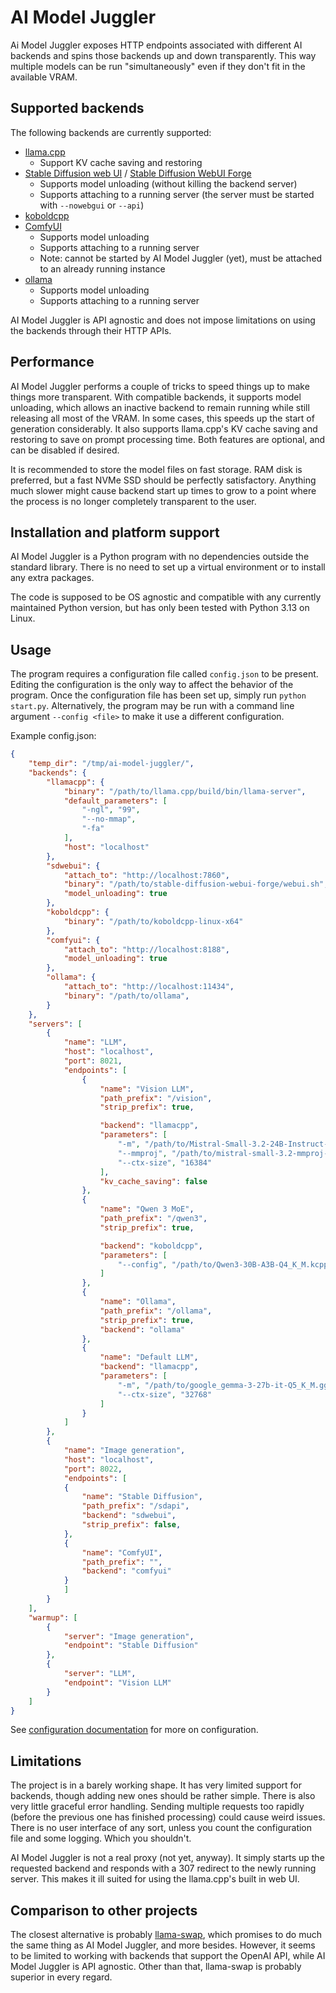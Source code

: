 # AI Model Juggler

Ai Model Juggler exposes HTTP endpoints associated with different AI backends and spins those backends up and down transparently. This way multiple models can be run "simultaneously" even if they don't fit in the available VRAM.

## Supported backends

The following backends are currently supported:
- [llama.cpp](https://github.com/ggml-org/llama.cpp)
  - Support KV cache saving and restoring
- [Stable Diffusion web UI](https://github.com/AUTOMATIC1111/stable-diffusion-webui) / [Stable Diffusion WebUI Forge](https://github.com/lllyasviel/stable-diffusion-webui-forge)
  - Supports model unloading (without killing the backend server)
  - Supports attaching to a running server (the server must be started with ```--nowebgui``` or ```--api```)
- [koboldcpp](https://github.com/LostRuins/koboldcpp)
- [ComfyUI](https://github.com/comfyanonymous/ComfyUI)
  - Supports model unloading
  - Supports attaching to a running server
  - Note: cannot be started by AI Model Juggler (yet), must be attached to an already running instance
- [ollama](https://github.com/ollama/ollama)
  - Supports model unloading
  - Supports attaching to a running server

AI Model Juggler is API agnostic and does not impose limitations on using the backends through their HTTP APIs.

## Performance

AI Model Juggler performs a couple of tricks to speed things up to make things more transparent. With compatible backends, it supports model unloading, which allows an inactive backend to remain running while still releasing all most of the VRAM. In some cases, this speeds up the start of generation considerably. It also supports llama.cpp's KV cache saving and restoring to save on prompt processing time. Both features are optional, and can be disabled if desired.

It is recommended to store the model files on fast storage. RAM disk is preferred, but a fast NVMe SSD should be perfectly satisfactory. Anything much slower might cause backend start up times to grow to a point where the process is no longer completely transparent to the user.

## Installation and platform support

AI Model Juggler is a Python program with no dependencies outside the standard library. There is no need to set up a virtual environment or to install any extra packages.

The code is supposed to be OS agnostic and compatible with any currently maintained Python version, but has only been tested with Python 3.13 on Linux.

## Usage

The program requires a configuration file called ```config.json``` to be present. Editing the configuration is the only way to affect the behavior of the program. Once the configuration file has been set up, simply run ```python start.py```. Alternatively, the program may be run with a command line argument ```--config <file>``` to make it use a different configuration.

Example config.json:
```json
{
    "temp_dir": "/tmp/ai-model-juggler/",
    "backends": {
        "llamacpp": {
            "binary": "/path/to/llama.cpp/build/bin/llama-server",
            "default_parameters": [
                "-ngl", "99",
                "--no-mmap",
                "-fa"
            ],
            "host": "localhost"
        },
        "sdwebui": {
            "attach_to": "http://localhost:7860",
            "binary": "/path/to/stable-diffusion-webui-forge/webui.sh",
            "model_unloading": true
        },
        "koboldcpp": {
            "binary": "/path/to/koboldcpp-linux-x64"
        },
        "comfyui": {
            "attach_to": "http://localhost:8188",
            "model_unloading": true
        },
        "ollama": {
            "attach_to": "http://localhost:11434",
            "binary": "/path/to/ollama",
        }
    },
    "servers": [
        {
            "name": "LLM",
            "host": "localhost",
            "port": 8021,
            "endpoints": [
                {
                    "name": "Vision LLM",
                    "path_prefix": "/vision",
                    "strip_prefix": true,

                    "backend": "llamacpp",
                    "parameters": [
                        "-m", "/path/to/Mistral-Small-3.2-24B-Instruct-2506-Q5_K_M.gguf",
                        "--mmproj", "/path/to/mistral-small-3.2-mmproj-f16.gguf",
                        "--ctx-size", "16384"
                    ],
                    "kv_cache_saving": false
                },
                {
                    "name": "Qwen 3 MoE",
                    "path_prefix": "/qwen3",
                    "strip_prefix": true,

                    "backend": "koboldcpp",
                    "parameters": [
                        "--config", "/path/to/Qwen3-30B-A3B-Q4_K_M.kcpps"
                    ]
                },
                {
                    "name": "Ollama",
                    "path_prefix": "/ollama",
                    "strip_prefix": true,
                    "backend": "ollama"
                },
                {
                    "name": "Default LLM",
                    "backend": "llamacpp",
                    "parameters": [
                        "-m", "/path/to/google_gemma-3-27b-it-Q5_K_M.gguf",
                        "--ctx-size", "32768"
                    ]
                }
            ]
        },
        {
            "name": "Image generation",
            "host": "localhost",
            "port": 8022,
            "endpoints": [
            {
                "name": "Stable Diffusion",
                "path_prefix": "/sdapi",
                "backend": "sdwebui",
                "strip_prefix": false,
            },
            {
                "name": "ComfyUI",
                "path_prefix": "",
                "backend": "comfyui"
            }
            ]
        }
    ],
    "warmup": [
        {
            "server": "Image generation",
            "endpoint": "Stable Diffusion"
        },
        {
            "server": "LLM",
            "endpoint": "Vision LLM"
        }
    ]
}
```
See [configuration documentation](/CONFIGURATION.md) for more on configuration.

## Limitations

The project is in a barely working shape. It has very limited support for backends, though adding new ones should be rather simple. There is also very little graceful error handling. Sending multiple requests too rapidly (before the previous one has finished processing) could cause weird issues. There is no user interface of any sort, unless you count the configuration file and some logging. Which you shouldn't.

AI Model Juggler is not a real proxy (not yet, anyway). It simply starts up the requested backend and responds with a 307 redirect to the newly running server. This makes it ill suited for using the llama.cpp's built in web UI.

## Comparison to other projects

The closest alternative is probably [llama-swap](https://github.com/mostlygeek/llama-swap), which promises to do much the same thing as AI Model Juggler, and more besides. However, it seems to be limited to working with backends that support the OpenAI API, while AI Model Juggler is API agnostic. Other than that, llama-swap is probably superior in every regard.
